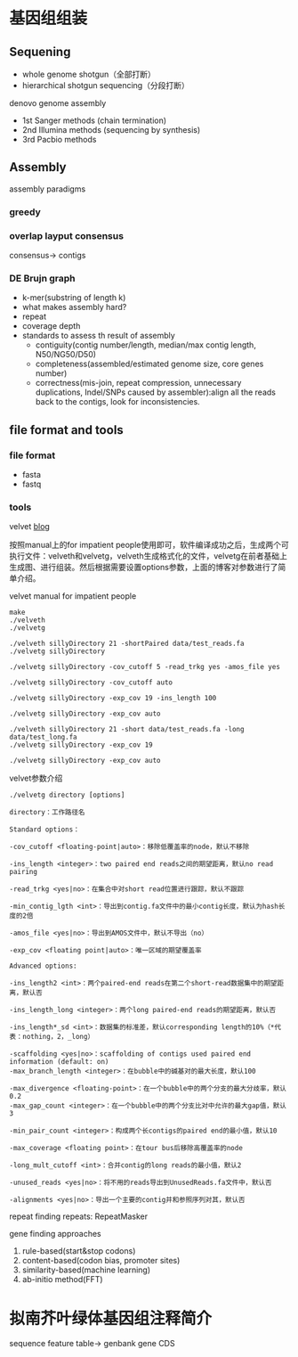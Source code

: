 # 基因组组装

## Sequening
* whole genome shotgun（全部打断）
* hierarchical shotgun sequencing（分段打断）

denovo genome assembly

* 1st Sanger methods (chain termination)
* 2nd Illumina methods (sequencing by synthesis)
* 3rd Pacbio methods 

## Assembly

assembly paradigms
### greedy
### overlap layput consensus
consensus-> contigs

### DE Brujn graph
* k-mer(substring of length k)
* what makes assembly hard?
* repeat
* coverage depth
* standards to assess th result of assembly
    * contiguity(contig number/length, median/max contig length, N50/NG50/D50)
    * completeness(assembled/estimated genome size, core genes number)
    * correctness(mis-join, repeat compression, unnecessary duplications, Indel/SNPs caused by assembler):align all the reads back to the contigs, look for inconsistencies.

## file format and tools
### file format
* fasta
* fastq


### tools
velvet
[blog](http://www.chenlianfu.com/?p=1635)

按照manual上的for impatient people使用即可，软件编译成功之后，生成两个可执行文件：velveth和velvetg，velveth生成格式化的文件，velvetg在前者基础上生成图、进行组装。然后根据需要设置options参数，上面的博客对参数进行了简单介绍。

velvet manual for impatient people
```
make
./velveth
./velvetg

./velveth sillyDirectory 21 -shortPaired data/test_reads.fa
./velvetg sillyDirectory

./velvetg sillyDirectory -cov_cutoff 5 -read_trkg yes -amos_file yes

./velvetg sillyDirectory -cov_cutoff auto

./velvetg sillyDirectory -exp_cov 19 -ins_length 100

./velvetg sillyDirectory -exp_cov auto

./velveth sillyDirectory 21 -short data/test_reads.fa -long data/test_long.fa
./velvetg sillyDirectory -exp_cov 19

./velvetg sillyDirectory -exp_cov auto
```

velvet参数介绍
```
./velvetg directory [options]

directory：工作路径名

Standard options：

-cov_cutoff <floating-point|auto>：移除低覆盖率的node，默认不移除

-ins_length <integer>：two paired end reads之间的期望距离，默认no read pairing

-read_trkg <yes|no>：在集合中对short read位置进行跟踪，默认不跟踪

-min_contig_lgth <int>：导出到contig.fa文件中的最小contig长度，默认为hash长度的2倍

-amos_file <yes|no>：导出到AMOS文件中，默认不导出（no）

-exp_cov <floating point|auto>：唯一区域的期望覆盖率

Advanced options:

-ins_length2 <int>：两个paired-end reads在第二个short-read数据集中的期望距离，默认否

-ins_length_long <integer>：两个long paired-end reads的期望距离，默认否

-ins_length*_sd <int>：数据集的标准差，默认corresponding length的10%（*代表：nothing，2，_long）

-scaffolding <yes|no>：scaffolding of contigs used paired end information (default: on)
-max_branch_length <integer>：在bubble中的碱基对的最大长度，默认100

-max_divergence <floating-point>：在一个bubble中的两个分支的最大分歧率，默认0.2
-max_gap_count <integer>：在一个bubble中的两个分支比对中允许的最大gap值，默认3

-min_pair_count <integer>：构成两个长contigs的paired end的最小值，默认10

-max_coverage <floating point>：在tour bus后移除高覆盖率的node

-long_mult_cutoff <int>：合并contig的long reads的最小值，默认2

-unused_reads <yes|no>：将不用的reads导出到UnusedReads.fa文件中，默认否

-alignments <yes|no>：导出一个主要的contig并和参照序列对其，默认否
```

repeat
finding repeats: RepeatMasker

gene finding approaches
1. rule-based(start&stop codons)
2. content-based(codon bias, promoter sites)
3. similarity-based(machine learning)
4. ab-initio method(FFT)

# 拟南芥叶绿体基因组注释简介
sequence
feature table-> genbank
gene CDS 






